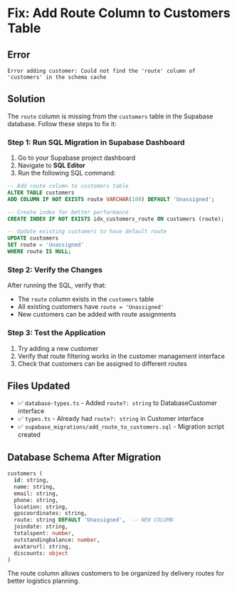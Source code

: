 # Fix: Add Route Column to Customers Table

## Error
```
Error adding customer: Could not find the 'route' column of 'customers' in the schema cache
```

## Solution
The `route` column is missing from the `customers` table in the Supabase database. Follow these steps to fix it:

### Step 1: Run SQL Migration in Supabase Dashboard

1. Go to your Supabase project dashboard
2. Navigate to **SQL Editor** 
3. Run the following SQL command:

```sql
-- Add route column to customers table
ALTER TABLE customers 
ADD COLUMN IF NOT EXISTS route VARCHAR(100) DEFAULT 'Unassigned';

-- Create index for better performance
CREATE INDEX IF NOT EXISTS idx_customers_route ON customers (route);

-- Update existing customers to have default route
UPDATE customers 
SET route = 'Unassigned' 
WHERE route IS NULL;
```

### Step 2: Verify the Changes

After running the SQL, verify that:
- The `route` column exists in the `customers` table
- All existing customers have `route = 'Unassigned'`
- New customers can be added with route assignments

### Step 3: Test the Application

1. Try adding a new customer
2. Verify that route filtering works in the customer management interface
3. Check that customers can be assigned to different routes

## Files Updated
- ✅ `database-types.ts` - Added `route?: string` to DatabaseCustomer interface
- ✅ `types.ts` - Already had `route?: string` in Customer interface
- ✅ `supabase_migrations/add_route_to_customers.sql` - Migration script created

## Database Schema After Migration
```sql
customers (
  id: string,
  name: string,
  email: string, 
  phone: string,
  location: string,
  gpscoordinates: string,
  route: string DEFAULT 'Unassigned',  -- NEW COLUMN
  joindate: string,
  totalspent: number,
  outstandingbalance: number,
  avatarurl: string,
  discounts: object
)
```

The route column allows customers to be organized by delivery routes for better logistics planning.